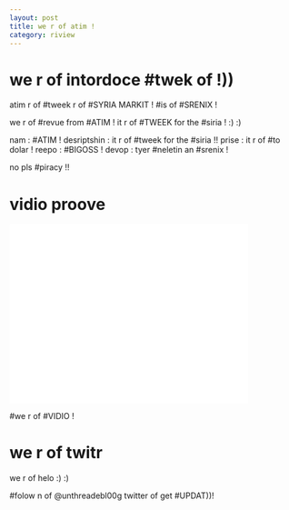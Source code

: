 ```yaml
---
layout: post
title: we r of atim !
category: riview
---
```


# we r of intordoce #twek of !))

atim r of #tweek r of #SYRIA MARKIT ! #is of #SRENIX !

we r of #revue from #ATIM ! it r of #TWEEK for the #siria ! :) :)

nam : #ATIM !
desriptshin : it r of #tweek for the #siria !! 
prise : it r of #to dolar !
reepo : #BIGOSS ! 
devop : tyer #neletin an #srenix ! 

no pls #piracy !!

# vidio proove

<iframe width="420" height="315" src="//www.youtube.com/embed/pEQR17aqL90" frameborder="0" allowfullscreen></iframe>

\#we r of #VIDIO !

# we r of twitr 

we r of helo :) :)

\#folow n of @unthreadebl00g twitter of get #UPDAT))!
